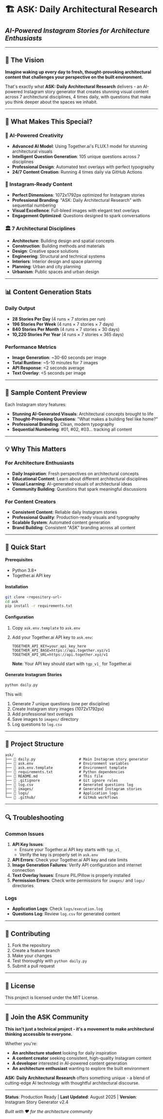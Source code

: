 # 🏗️ ASK: Daily Architectural Research
## *AI-Powered Instagram Stories for Architecture Enthusiasts*

---

## 🎯 **The Vision**

**Imagine waking up every day to fresh, thought-provoking architectural content that challenges your perspective on the built environment.**

That's exactly what **ASK: Daily Architectural Research** delivers - an AI-powered Instagram story generator that creates stunning visual content across 7 architectural disciplines, 4 times daily, with questions that make you think deeper about the spaces we inhabit.

---

## 🌟 **What Makes This Special?**

### **🤖 AI-Powered Creativity**
- **Advanced AI Model**: Using Together.ai's FLUX.1 model for stunning architectural visuals
- **Intelligent Question Generation**: 105 unique questions across 7 disciplines
- **Professional Design**: Automated text overlays with perfect typography
- **24/7 Content Creation**: Running 4 times daily via GitHub Actions

### **📱 Instagram-Ready Content**
- **Perfect Dimensions**: 1072x1792px optimized for Instagram stories
- **Professional Branding**: "ASK: Daily Architectural Research" with sequential numbering
- **Visual Excellence**: Full-bleed images with elegant text overlays
- **Engagement Optimized**: Questions designed to spark conversations

### **🏛️ 7 Architectural Disciplines**
- **Architecture**: Building design and spatial concepts
- **Construction**: Building methods and materials  
- **Design**: Creative space solutions
- **Engineering**: Structural and technical systems
- **Interiors**: Interior design and space planning
- **Planning**: Urban and city planning
- **Urbanism**: Public spaces and urban design

---

## 📊 **Content Generation Stats**

### **Daily Output**
- **28 Stories Per Day** (4 runs × 7 stories per run)
- **196 Stories Per Week** (4 runs × 7 stories × 7 days)
- **840 Stories Per Month** (4 runs × 7 stories × 30 days)  
- **10,220 Stories Per Year** (4 runs × 7 stories × 365 days)

### **Performance Metrics**
- **Image Generation**: ~30-60 seconds per image
- **Total Runtime**: ~5-10 minutes for 7 images
- **API Response**: <2 seconds average
- **Text Overlay**: <5 seconds per image

---

## 🎨 **Sample Content Preview**

Each Instagram story features:
- **Stunning AI-Generated Visuals**: Architectural concepts brought to life
- **Thought-Provoking Questions**: "What makes a building feel like home?"
- **Professional Branding**: Clean, modern typography
- **Sequential Numbering**: #01, #02, #03... tracking all content

---

## 💡 **Why This Matters**

### **For Architecture Enthusiasts**
- **Daily Inspiration**: Fresh perspectives on architectural concepts
- **Educational Content**: Learn about different architectural disciplines
- **Visual Learning**: AI-generated visuals of architectural ideas
- **Community Building**: Questions that spark meaningful discussions

### **For Content Creators**
- **Consistent Content**: Reliable daily Instagram stories
- **Professional Quality**: Production-ready visuals and typography
- **Scalable System**: Automated content generation
- **Brand Building**: Consistent "ASK" branding across all content

---

## 🔧 **Quick Start**

#### **Prerequisites**
- Python 3.8+
- Together.ai API key

#### **Installation**
```bash
git clone <repository-url>
cd ask
pip install -r requirements.txt
```

#### **Configuration**
1. Copy `ask.env.template` to `ask.env`
2. Add your Together.ai API key to `ask.env`:
   ```
   TOGETHER_API_KEY=your_api_key_here
   TOGETHER_API_BASE=https://api.together.xyz/v1
   TOGETHER_API_URL=https://api.together.xyz/v1
   ```
   
   **Note**: Your API key should start with `tgp_v1_` for Together.ai

#### **Generate Instagram Stories**
```bash
python daily.py
```

This will:
1. Generate 7 unique questions (one per discipline)
2. Create Instagram story images (1072x1792px)
3. Add professional text overlays
4. Save images to `images/` directory
5. Log questions to `log.csv`

---

## 📁 **Project Structure**

```
ask/
├── 📄 daily.py                    # Main Instagram story generator
├── 📄 ask.env                     # Environment variables
├── 📄 ask.env.template            # Environment template
├── 📄 requirements.txt            # Python dependencies
├── 📄 README.md                   # This file
├── 📄 .gitignore                  # Git ignore rules
├── 📄 log.csv                     # Generated questions log
├── 📁 images/                     # Generated Instagram stories
├── 📁 logs/                       # Application logs
└── 📁 .github/                    # GitHub workflows
```

---

## 🔍 **Troubleshooting**

### **Common Issues**
1. **API Key Issues**: 
   - Ensure your Together.ai API key starts with `tgp_v1_`
   - Verify the key is properly set in `ask.env`
2. **API Errors**: Check your Together.ai API key and rate limits
3. **Image Generation Failures**: Verify API configuration and internet connection
4. **Text Overlay Issues**: Ensure PIL/Pillow is properly installed
5. **Permission Errors**: Check write permissions for `images/` and `logs/` directories

### **Logs**
- **Application Logs**: Check `logs/execution.log`
- **Questions Log**: Review `log.csv` for generated content

---

## 🤝 **Contributing**

1. Fork the repository
2. Create a feature branch
3. Make your changes
4. Test thoroughly with `python daily.py`
5. Submit a pull request

---

## 📄 **License**

This project is licensed under the MIT License.

---

## 🌟 **Join the ASK Community**

**This isn't just a technical project - it's a movement to make architectural thinking accessible to everyone.**

Whether you're:
- **An architecture student** looking for daily inspiration
- **A content creator** seeking consistent, high-quality Instagram content
- **A developer** interested in AI-powered content generation
- **An architecture enthusiast** wanting to explore the built environment

**ASK: Daily Architectural Research** offers something unique - a blend of cutting-edge AI technology with thoughtful architectural discourse.

---

**Status**: Production Ready | **Last Updated**: August 2025 | **Version**: Instagram Story Generator v2.4

*Built with ❤️ for the architecture community*
